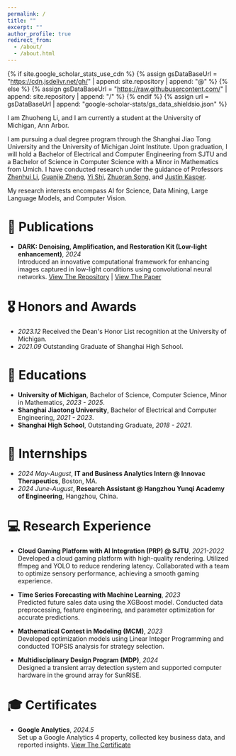 ```yaml
---
permalink: /
title: ""
excerpt: ""
author_profile: true
redirect_from: 
  - /about/
  - /about.html
---
```


{% if site.google_scholar_stats_use_cdn %}
{% assign gsDataBaseUrl = "https://cdn.jsdelivr.net/gh/" | append: site.repository | append: "@" %}
{% else %}
{% assign gsDataBaseUrl = "https://raw.githubusercontent.com/" | append: site.repository | append: "/" %}
{% endif %}
{% assign url = gsDataBaseUrl | append: "google-scholar-stats/gs_data_shieldsio.json" %}

<span class='anchor' id='about-me'></span>

I am Zhuoheng Li, and I am currently a student at the University of Michigan, Ann Arbor.

I am pursuing a dual degree program through the Shanghai Jiao Tong University and the University of Michigan Joint Institute. Upon graduation, I will hold a Bachelor of Electrical and Computer Engineering from SJTU and a Bachelor of Science in Computer Science with a Minor in Mathematics from Umich. I have conducted research under the guidance of Professors [Zhenhui Li](https://jessielzh.com), [Guanjie Zheng](https://jhc.sjtu.edu.cn/~gjzheng/), [Yi Shi](https://yishi.sjtu.edu.cn), [Zhuoran Song](https://songzhuoran.github.io), and [Justin Kasper](https://clasp.engin.umich.edu/people/kasper-justin-c/).

My research interests encompass AI for Science, Data Mining, Large Language Models, and Computer Vision.


# 📝 Publications 

- **DARK: Denoising, Amplification, and Restoration Kit (Low-light enhancement)**, *2024*  
  Introduced an innovative computational framework for enhancing images captured in low-light conditions using convolutional neural networks. [View The Repository](https://github.com/zhliOvO/dark) | [View The Paper](https://arxiv.org/abs/2405.12891)

# 🎖 Honors and Awards
- *2023.12* Received the Dean's Honor List recognition at the University of Michigan.
- *2021.09* Outstanding Graduate of Shanghai High School.

# 📖 Educations
- **University of Michigan**, Bachelor of Science, Computer Science, Minor in Mathematics, *2023 - 2025*.  
- **Shanghai Jiaotong University**, Bachelor of Electrical and Computer Engineering, *2021 - 2023*.
- **Shanghai High School**, Outstanding Graduate, *2018 - 2021*.

# 💼 Internships
- *2024 May-August*, **IT and Business Analytics Intern @ Innovac Therapeutics**, Boston, MA.
- *2024 June-August*, **Research Assistant @ Hangzhou Yunqi Academy of Engineering**, Hangzhou, China.

# 💻 Research Experience
- **Cloud Gaming Platform with AI Integration (PRP) @ SJTU**, *2021-2022*  
  Developed a cloud gaming platform with high-quality rendering. Utilized ffmpeg and YOLO to reduce rendering latency. Collaborated with a team to optimize sensory performance, achieving a smooth gaming experience.

- **Time Series Forecasting with Machine Learning**, *2023*  
  Predicted future sales data using the XGBoost model. Conducted data preprocessing, feature engineering, and parameter optimization for accurate predictions.

- **Mathematical Contest in Modeling (MCM)**, *2023*  
  Developed optimization models using Linear Integer Programming and conducted TOPSIS analysis for strategy selection.

- **Multidisciplinary Design Program (MDP)**, *2024*  
  Designed a transient array detection system and supported computer hardware in the ground array for SunRISE.


# 🎓 Certificates
- **Google Analytics**, *2024.5*  
  Set up a Google Analytics 4 property, collected key business data, and reported insights. [View The Certificate](src/Google_Analytics_Certificate.pdf)
